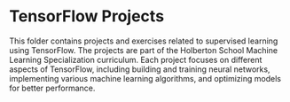 # TensorFlow Projects

This folder contains projects and exercises related to supervised learning using TensorFlow. The projects are part of the Holberton School Machine Learning Specialization curriculum. Each project focuses on different aspects of TensorFlow, including building and training neural networks, implementing various machine learning algorithms, and optimizing models for better performance.